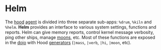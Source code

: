 # Helm

The [hood](urbit-docs/glossary/hood) [agent](urbit-docs/glossary/agent) is divided into three separate sub-apps: `%drum`, `%kiln` and `%helm`. **Helm** provides an interface to various system settings, functions and reports. Helm can give memory reports, control kernel message verbosity, ping other ships, manage [moons](urbit-docs/glossary/moon), etc. Most of these functions are exposed in the [dojo](urbit-docs/glossary/dojo) with Hood [generators](urbit-docs/glossary/generator) (`|mass`, `|verb`, `|hi`, `|moon`, etc).
